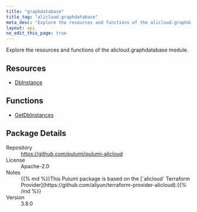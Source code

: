 ```yaml
---
title: "graphdatabase"
title_tag: "alicloud.graphdatabase"
meta_desc: "Explore the resources and functions of the alicloud.graphdatabase module."
layout: api
no_edit_this_page: true
---
```


<!-- WARNING: this file was generated by Pulumi Docs Generator. -->
<!-- Do not edit by hand unless you're certain you know what you are doing! -->

Explore the resources and functions of the alicloud.graphdatabase module.

<h2 id="resources">Resources</h2>
<ul class="api">
    <li><a href="dbinstance" title="DbInstance"><span class="symbol resource"></span>DbInstance</a></li>
</ul>

<h2 id="functions">Functions</h2>
<ul class="api">
    <li><a href="getdbinstances" title="GetDbInstances"><span class="symbol function"></span>GetDbInstances</a></li>
</ul>

<h2 id="package-details">Package Details</h2>
<dl class="package-details">
	<dt>Repository</dt>
	<dd><a href="https://github.com/pulumi/pulumi-alicloud">https://github.com/pulumi/pulumi-alicloud</a></dd>
	<dt>License</dt>
	<dd>Apache-2.0</dd>
	<dt>Notes</dt>
	<dd>{{% md %}}This Pulumi package is based on the [`alicloud` Terraform Provider](https://github.com/aliyun/terraform-provider-alicloud).{{% /md %}}</dd>
	<dt>Version</dt>
	<dd>3.8.0</dd>
</dl>

